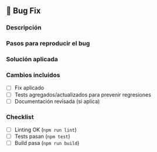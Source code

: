## 🐛 Bug Fix

### Descripción

<!-- Explica qué bug se corrige -->

### Pasos para reproducir el bug

<!-- (Opcional) Lista de pasos para reproducir el problema antes del fix -->

### Solución aplicada

<!-- Explica cómo solucionaste el bug -->

### Cambios incluidos

- [ ] Fix aplicado
- [ ] Tests agregados/actualizados para prevenir regresiones
- [ ] Documentación revisada (si aplica)

### Checklist

- [ ] Linting OK (`npm run lint`)
- [ ] Tests pasan (`npm test`)
- [ ] Build pasa (`npm run build`)
